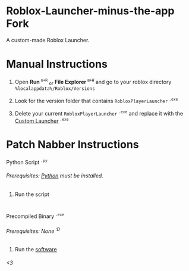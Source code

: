 # Roblox-Launcher-minus-the-app Fork

A custom-made Roblox Launcher.

# Manual Instructions

1. Open **Run**<sup> `⊞+R`</sup> <sub>or</sub> **File Explorer**<sup> `⊞+W`</sup> and go to your roblox directory `%localappdata%/Roblox/Versions`

2. Look for the version folder that contains `RobloxPlayerLauncher`<sup> `.exe`</sup>

3. Delete your current `RobloxPlayerLauncher`<sup> `.exe`</sup> and replace it with the [Custom Launcher](https://github.com/lolmanurfunny/Roblox-Launcher-minus-the-app/releases/tag/CL-v1.0.1)<sup> `.exe`</sup>

# Patch Nabber Instructions

Python Script<sup> `.py`</sup>
###### Prerequisites: [Python](https://www.python.org/downloads/windows/) must be installed.
  1. Run the script
#
Precompiled Binary<sup> `.exe`</sup>
###### Prerequisites: None<sup> :D</sup>
  1. Run the [software](https://github.com/lolmanurfunny/Roblox-Launcher-minus-the-app/releases/tag/PatchNabber-v1.0.1)

###### <3
